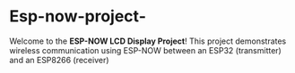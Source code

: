 # Esp-now-project-
 Welcome to the **ESP-NOW LCD Display Project**! This project demonstrates wireless communication using ESP-NOW between an ESP32 (transmitter) and an ESP8266 (receiver)
